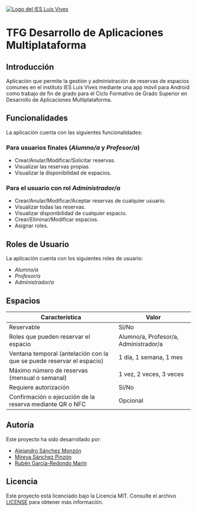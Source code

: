 [![Logo del IES Luis Vives](https://iesluisvives.es/Design/Themes/IESluisvivies/Images/logo.png)](https://iesluisvives.es/)

# TFG Desarrollo de Aplicaciones Multiplataforma

## Introducción

Aplicación que permite la gestión y administración de reservas de espacios comunes en el instituto IES Luis Vives mediante una app móvil para Android como trabajo de fin de grado para el Ciclo Formativo de Grado Superior en Desarrollo de Aplicaciones Multiplataforma.

## Funcionalidades

La aplicación cuenta con las siguientes funcionalidades:

### Para usuarios finales (*Alumno/a* y *Profesor/a*)

- Crear/Anular/Modificar/Solicitar reservas.
- Visualizar las reservas propias.
- Visualizar la disponibilidad de espacios.

### Para el usuario con rol *Administrador/a*

- Crear/Anular/Modificar/Aceptar reservas de cualquier usuario.
- Visualizar todas las reservas.
- Visualizar disponibilidad de cualquier espacio.
- Crear/Eliminar/Modificar espacios.
- Asignar roles.

## Roles de Usuario

La aplicación cuenta con los siguientes roles de usuario:

- *Alumno/a*
- *Profesor/a*
- *Administrador/a*

## Espacios

| Característica | Valor |
| --- | --- |
| Reservable | Sí/No |
| Roles que pueden reservar el espacio | Alumno/a, Profesor/a, Administrador/a |
| Ventana temporal (antelación con la que se puede reservar el espacio) | 1 día, 1 semana, 1 mes |
| Máximo número de reservas (mensual o semanal) | 1 vez, 2 veces, 3 veces |
| Requiere autorización | Sí/No |
| Confirmación o ejecución de la reserva mediante QR o NFC | Opcional |

## Autoría

Este proyecto ha sido desarrollado por:

- [Alejandro Sánchez Monzón](https://github.com/alejandro-sm)
- [Mireya Sánchez Pinzón](https://github.com/mireyasanchez)
- [Rubén García-Redondo Marín](https://github.com/rgarciaredondo)


## Licencia

Este proyecto está licenciado bajo la Licencia MIT. Consulte el archivo [LICENSE](LICENSE) para obtener más información.
